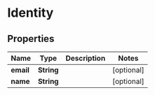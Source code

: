 
# Identity

## Properties
Name | Type | Description | Notes
------------ | ------------- | ------------- | -------------
**email** | **String** |  |  [optional]
**name** | **String** |  |  [optional]



